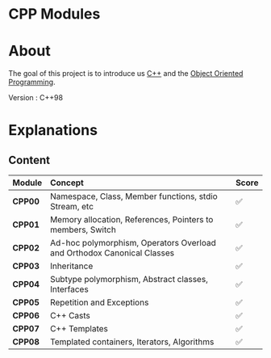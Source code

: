 # CPP Modules

# About

The goal of this project is to introduce us [C++](https://en.wikipedia.org/wiki/C%2B%2B) and the [Object Oriented Programming](https://en.wikipedia.org/wiki/Object-oriented_programming).

Version : C++98

# Explanations

## Content
| **Module**  | **Concept**                                                              | **Score**     |
| :---        |    :----                                                                 | :----         |
| **CPP00**   | Namespace, Class, Member functions, stdio Stream, etc                    |       ✅      |
| **CPP01**   | Memory allocation, References, Pointers to members, Switch               |       ✅      |
| **CPP02**   | Ad-hoc polymorphism, Operators Overload and Orthodox Canonical Classes   |       ✅      |
| **CPP03**   | Inheritance                                                              |       ✅      |
| **CPP04**   | Subtype polymorphism, Abstract classes, Interfaces                       |       ✅      |
| **CPP05**   | Repetition and Exceptions                                                |       ✅      |
| **CPP06**   | C++ Casts                                                                |       ✅      |
| **CPP07**   | C++ Templates                                                            |       ✅      |
| **CPP08**   | Templated containers, Iterators, Algorithms                              |       ✅      |